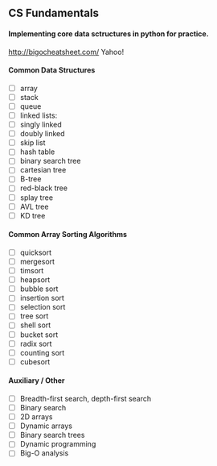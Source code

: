 ## CS Fundamentals
#### Implementing core data sctructures in python for practice.
http://bigocheatsheet.com/
Yahoo!

#### Common Data Structures
- [ ] array
- [ ] stack
- [ ] queue
- [ ] linked lists:
 - [ ] singly linked
 - [ ] doubly linked
- [ ] skip list
- [ ] hash table
- [ ] binary search tree
- [ ] cartesian tree
- [ ] B-tree
- [ ] red-black tree
- [ ] splay tree
- [ ] AVL tree
- [ ] KD tree

#### Common Array Sorting Algorithms
- [ ] quicksort
- [ ] mergesort
- [ ] timsort
- [ ] heapsort
- [ ] bubble sort
- [ ] insertion sort
- [ ] selection sort
- [ ] tree sort
- [ ] shell sort
- [ ] bucket sort
- [ ] radix sort
- [ ] counting sort
- [ ] cubesort

#### Auxiliary / Other
- [ ] Breadth-first search, depth-first search
- [ ] Binary search
- [ ] 2D arrays
- [ ] Dynamic arrays
- [ ] Binary search trees
- [ ] Dynamic programming
- [ ] Big-O analysis
